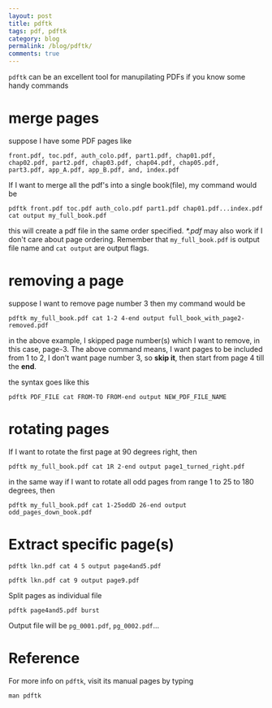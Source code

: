 ```yaml
---
layout: post
title: pdftk
tags: pdf, pdftk
category: blog
permalink: /blog/pdftk/
comments: true
---
```


`pdftk` can be an excellent tool for manupilating PDFs if you know
some handy commands

# merge pages

suppose I have some PDF pages like

    front.pdf, toc.pdf, auth_colo.pdf, part1.pdf, chap01.pdf,
    chap02.pdf, part2.pdf, chap03.pdf, chap04.pdf, chap05.pdf,
    part3.pdf, app_A.pdf, app_B.pdf, and, index.pdf


If I want to merge all the pdf's into a single book(file), my command
would be

    pdftk front.pdf toc.pdf auth_colo.pdf part1.pdf chap01.pdf...index.pdf cat output my_full_book.pdf

this will create a pdf file in the same order specified. *\*.pdf* may
also work if I don't care about page ordering. Remember that
`my_full_book.pdf` is output file name and `cat output` are output
flags.

# removing a page

suppose I want to remove page number 3 then my command would be

    pdftk my_full_book.pdf cat 1-2 4-end output full_book_with_page2-removed.pdf

in the above example, I skipped page number(s) which I want to
remove, in this case, page-3. The above command means, I want
pages to be included from 1 to 2, I don't want page number 3, so
**skip it**, then start from page 4 till the **end**.

the syntax goes like this

    pdftk PDF_FILE cat FROM-TO FROM-end output NEW_PDF_FILE_NAME

# rotating pages

If I want to rotate the first page at 90 degrees right, then

    pdftk my_full_book.pdf cat 1R 2-end output page1_turned_right.pdf

in the same way if I want to rotate all odd pages from range 1 to
25 to 180 degrees, then

    pdftk my_full_book.pdf cat 1-25oddD 26-end output odd_pages_down_book.pdf

# Extract specific page(s)

    pdftk lkn.pdf cat 4 5 output page4and5.pdf

    pdftk lkn.pdf cat 9 output page9.pdf

Split pages as individual file

    pdftk page4and5.pdf burst

Output file will be `pg_0001.pdf`, `pg_0002.pdf`...

# Reference

For more info on `pdftk`, visit its manual pages by typing

    man pdftk
